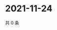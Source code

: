 # 2021-11-24

共 0 条

<!-- BEGIN WEIBO -->
<!-- 最后更新时间 Wed Nov 24 2021 15:14:08 GMT+0800 (China Standard Time) -->

<!-- END WEIBO -->
